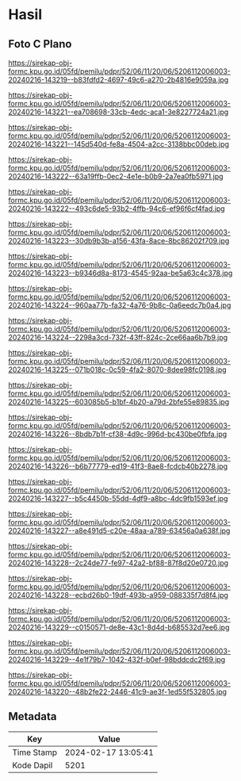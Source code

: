# Hasil

## Foto C Plano

https://sirekap-obj-formc.kpu.go.id/05fd/pemilu/pdpr/52/06/11/20/06/5206112006003-20240216-143219--b83fdfd2-4697-49c6-a270-2b4816e9059a.jpg

https://sirekap-obj-formc.kpu.go.id/05fd/pemilu/pdpr/52/06/11/20/06/5206112006003-20240216-143221--ea708698-33cb-4edc-aca1-3e8227724a21.jpg

https://sirekap-obj-formc.kpu.go.id/05fd/pemilu/pdpr/52/06/11/20/06/5206112006003-20240216-143221--145d540d-fe8a-4504-a2cc-3138bbc00deb.jpg

https://sirekap-obj-formc.kpu.go.id/05fd/pemilu/pdpr/52/06/11/20/06/5206112006003-20240216-143222--63a19ffb-0ec2-4e1e-b0b9-2a7ea0fb5971.jpg

https://sirekap-obj-formc.kpu.go.id/05fd/pemilu/pdpr/52/06/11/20/06/5206112006003-20240216-143222--493c6de5-93b2-4ffb-94c6-ef96f6cf4fad.jpg

https://sirekap-obj-formc.kpu.go.id/05fd/pemilu/pdpr/52/06/11/20/06/5206112006003-20240216-143223--30db9b3b-a156-43fa-8ace-8bc86202f709.jpg

https://sirekap-obj-formc.kpu.go.id/05fd/pemilu/pdpr/52/06/11/20/06/5206112006003-20240216-143223--b9346d8a-8173-4545-92aa-be5a63c4c378.jpg

https://sirekap-obj-formc.kpu.go.id/05fd/pemilu/pdpr/52/06/11/20/06/5206112006003-20240216-143224--960aa77b-fa32-4a76-9b8c-0a6eedc7b0a4.jpg

https://sirekap-obj-formc.kpu.go.id/05fd/pemilu/pdpr/52/06/11/20/06/5206112006003-20240216-143224--2298a3cd-732f-43ff-824c-2ce66aa6b7b9.jpg

https://sirekap-obj-formc.kpu.go.id/05fd/pemilu/pdpr/52/06/11/20/06/5206112006003-20240216-143225--071b018c-0c59-4fa2-8070-8dee98fc0198.jpg

https://sirekap-obj-formc.kpu.go.id/05fd/pemilu/pdpr/52/06/11/20/06/5206112006003-20240216-143225--603085b5-b1bf-4b20-a79d-2bfe55e89835.jpg

https://sirekap-obj-formc.kpu.go.id/05fd/pemilu/pdpr/52/06/11/20/06/5206112006003-20240216-143226--8bdb7b1f-cf38-4d9c-996d-bc430be0fbfa.jpg

https://sirekap-obj-formc.kpu.go.id/05fd/pemilu/pdpr/52/06/11/20/06/5206112006003-20240216-143226--b6b77779-ed19-41f3-8ae8-fcdcb40b2278.jpg

https://sirekap-obj-formc.kpu.go.id/05fd/pemilu/pdpr/52/06/11/20/06/5206112006003-20240216-143227--b5c4450b-55dd-4df9-a8bc-4dc9fb1593ef.jpg

https://sirekap-obj-formc.kpu.go.id/05fd/pemilu/pdpr/52/06/11/20/06/5206112006003-20240216-143227--a8e491d5-c20e-48aa-a789-63456a0a638f.jpg

https://sirekap-obj-formc.kpu.go.id/05fd/pemilu/pdpr/52/06/11/20/06/5206112006003-20240216-143228--2c24de77-fe97-42a2-bf88-87f8d20e0720.jpg

https://sirekap-obj-formc.kpu.go.id/05fd/pemilu/pdpr/52/06/11/20/06/5206112006003-20240216-143228--ecbd26b0-19df-493b-a959-088335f7d8f4.jpg

https://sirekap-obj-formc.kpu.go.id/05fd/pemilu/pdpr/52/06/11/20/06/5206112006003-20240216-143229--c0150571-de8e-43c1-8d4d-b685532d7ee6.jpg

https://sirekap-obj-formc.kpu.go.id/05fd/pemilu/pdpr/52/06/11/20/06/5206112006003-20240216-143229--4e1f79b7-1042-432f-b0ef-98bddcdc2f69.jpg

https://sirekap-obj-formc.kpu.go.id/05fd/pemilu/pdpr/52/06/11/20/06/5206112006003-20240216-143220--48b2fe22-2446-41c9-ae3f-1ed55f532805.jpg


## Metadata

| Key        | Value               |
| ---------- | ------------------- |
| Time Stamp | 2024-02-17 13:05:41 |
| Kode Dapil | 5201                |



